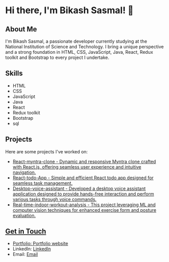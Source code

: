   <h1>Hi there, I'm Bikash Sasmal! 👋</h1>

  <h2>About Me</h2>
  <p>I'm Bikash Sasmal, a passionate developer currently studying at the National Institution of Science and Technology. I bring a unique perspective and a strong foundation in HTML, CSS, JavaScript, Java, React, Redux toolkit and Bootstrap to every project I undertake.</p>

  <h2>Skills</h2>
  <ul>
    <li>HTML</li>
    <li>CSS</li>
    <li>JavaScript</li>
    <li>Java</li>
    <li>React</li>
    <li>Redux toolkit</li>
    <li>Bootstrap</li>
    <li>sql</li>
  </ul>

  <h2>Projects</h2>
  <p>Here are some projects I've worked on:</p>
  <ul>
    <li><a href="https://github.com/Bikash-Sasmal/React-myntra-clone">React-myntra-clone - Dynamic and responsive Myntra clone crafted with React.js, offering seamless user experience and intuitive navigation.</li>
    <li><a href="https://task-scheduler-react-version.vercel.app/">React-todo-App - Simple and efficient React todo app designed for seamless task management.</li>
    <li><a href="https://github.com/Bikash-Sasmal/Desktop-Voice-Assistant">Desktop-voice-assistant - Developed a desktop voice assistant application designed to provide hands-free interaction and perform various tasks through voice commands.</li>
    <li><a href="https://github.com/Bikash-Sasmal/Real-time-indoor-workout-analysis">Real-time-indoor-workout-analysis - This project leveraging ML and computer vision techniques for enhanced exercise form and posture evaluation.</li>
  </ul>

  <h2>Get in Touch</h2>
  <ul>
    <li>Portfolio: <a href="https://portfolio-website-mu-ruddy.vercel.app">Portfolio website</a></li>
    <li>LinkedIn: <a href="https://www.linkedin.com/in/bikash-sasmal-088a26278">LinkedIn</a></li>
    <li>Email: <a href="mailto:bikash.sasmal.mca.2022@nist.edu">Email</a></li>
  </ul>

